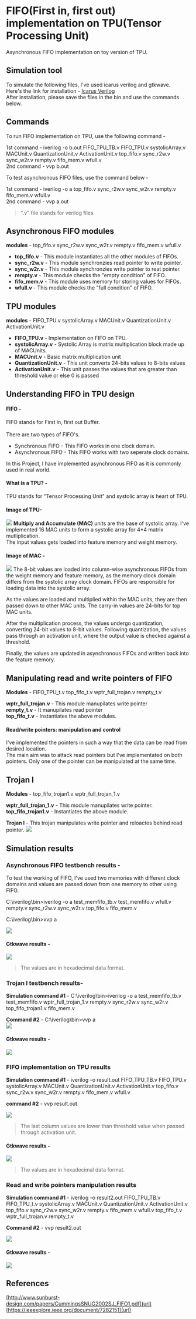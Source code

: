 # FIFO(First in, first out) implementation on TPU(Tensor Processing Unit)
 Asynchronous FIFO implementation on toy version of TPU.
 ## Simulation tool
 To simulate the following files, I've used icarus verilog and gtkwave.<br/>
 Here's the link for installation - [Icarus Verilog](https://bleyer.org/icarus/) <br/>
 After installation, please save the files in the bin and use the commands below. 
## Commands
To run FIFO implementation on TPU, use the following command - <br />

1st command - iverilog -o b.out FIFO_TPU_TB.v FIFO_TPU.v systolicArray.v MACUnit.v QuantizationUnit.v ActivationUnit.v top_fifo.v sync_r2w.v sync_w2r.v rempty.v fifo_mem.v wfull.v<br />
2nd command - vvp b.out <br/>

To test asynchronous FIFO files, use the command below - <br />

1st command - iverilog -o a top_fifo.v sync_r2w.v sync_w2r.v rempty.v fifo_mem.v wfull.v <br />
2nd command - vvp a.out<br />

>".v" file stands for verilog files<br/>
## Asynchronous FIFO modules
**modules** - top_fifo.v sync_r2w.v sync_w2r.v rempty.v fifo_mem.v wfull.v <br />

- **top_fifo.v** - This module instantiates all the other modules of FIFOs. <br />
- **sync_r2w.v** - This module synchronzies read pointer to write pointer. <br />
- **sync_w2r.v** - This module synchronzies write pointer to reat pointer. <br />
- **rempty.v**  - This module checks the "empty condition" of FIFO. <br />
- **fifo_mem.v** - This module uses memory for storing values for FIFOs. <br />
- **wfull.v**    - This module checks the "full condition" of FIFO. <br />

## TPU modules
**modules** - FIFO_TPU.v systolicArray.v MACUnit.v QuantizationUnit.v ActivationUnit.v
- **FIFO_TPU.v**         - Implementation on FIFO on TPU.
- **systolicArray.v**    - Systolic Array is matrix multiplication block made up of MACUnits.
- **MACUnit.v**          - Basic matrix multiplication unit
- **QuantizationUnit.v** - This unit converts 24-bits values to 8-bits values
- **ActivationUnit.v**   - This unit passes the values that are greater than threshold value or else 0 is passed 
## Understanding FIFO in TPU design
#### FIFO -
 FIFO stands for First in, first out Buffer. <br/>
 <br/>
 There are two types of FIFO's. <br/>
 - Synchronous FIFO - This FIFO works in one clock domain.<br/>
 - Asynchronous FIFO - This FIFO works with two seperate clock domains.<br/>

 
In this Project, I have implemented asynchronous FIFO as it is commonly used in real world.<br/>
#### What is a TPU? -

TPU stands for "Tensor Processing Unit" and systolic array is heart of TPU. 
#### Image of TPU-

![](https://github.com/MANISHBMK10/FIFO/blob/main/tpu_1.png)
**Multiply and Accumulate (MAC)** units are the base of systolic array. I've implemented 16 MAC units to form a systolic array for 4*4 matrix mutliplication.<br/> 
The input values gets loaded into feature memory and weight memory. <br/>
#### Image of MAC -

![](https://github.com/MANISHBMK10/FIFO/blob/main/MAC.png)
The 8-bit values are loaded into column-wise asynchronous FIFOs from the weight memory and feature memory, as the memory clock domain differs from the systolic array clock domain. FIFOs are responsible for loading data into the systolic array.

As the values are loaded and multiplied within the MAC units, they are then passed down to other MAC units. The carry-in values are 24-bits for top MAC units. <br/>

After the multiplication process, the values undergo quantization, converting 24-bit values to 8-bit values. Following quantization, the values pass through an activation unit, where the output value is checked against a threshold.<br/>

Finally, the values are updated in asynchronous FIFOs and written back into the feature memory.<br/>

## **Manipulating read and write pointers of FIFO** 
**Modules** - FIFO_TPU_t.v top_fifo_t.v wptr_full_trojan.v rempty_t.v <br/>

**wptr_full_trojan.v** - This module manupilates write pointer<br/>
**rempty_t.v** - It manupilates read pointer<br/>
**top_fifo_t.v** - Instantiates the above modules.<br/>

#### Read/write pointers: manipulation and control
I've implemented the pointers in such a way that the data can be read from desired location.<br/>
The main aim was to attack read pointers but I've implementated on both pointers. Only one of the pointer can be manipulated at the same time.<br/>

## **Trojan I** 
**Modules** - top_fifo_trojan1.v wptr_full_trojan_1.v<br/>

**wptr_full_trojan_1.v** - This module manupilates write pointer.<br/>
**top_fifo_trojan1.v** - Instantiates the above module.<br/>

**Trojan I** - This trojan manipulates write pointer and reloactes behind read pointer.
![](https://github.com/MANISHBMK10/FIFO/blob/main/trojanIimage.png)

## Simulation results
### Asynchronous FIFO testbench results -<br/>

To test the working of FIFO, I've used two memories with different clock domains and values are passed down from one memory to other using FIFO.

C:\iverilog\bin>iverilog -o a test_memfifo_tb.v test_memfifo.v wfull.v rempty.v sync_r2w.v sync_w2r.v top_fifo.v fifo_mem.v<br/>

C:\iverilog\bin>vvp a<br/>

![](https://github.com/MANISHBMK10/FIFO/blob/main/verilog.png)
#### Gtkwave results -

![](https://github.com/MANISHBMK10/FIFO/blob/main/gtk_fifofinal.png)
> The values are in hexadecimal data format.<br/>

### Trojan I testbench results-<br/>

**Simulation command #1** - C:\iverilog\bin>iverilog -o a test_memfifo_tb.v test_memfifo.v wptr_full_trojan_1.v rempty.v sync_r2w.v sync_w2r.v top_fifo_trojan1.v fifo_mem.v<br/>

**Command #2** - C:\iverilog\bin>vvp a<br/>
![](https://github.com/MANISHBMK10/FIFO/blob/main/trojan_1imp.png)
#### Gtkwave results -

![](https://github.com/MANISHBMK10/FIFO/blob/main/trojan_1imp2.png)

### FIFO implementation on TPU results
**Simulation command #1** - iverilog -o result.out FIFO_TPU_TB.v FIFO_TPU.v systolicArray.v MACUnit.v QuantizationUnit.v ActivationUnit.v top_fifo.v sync_r2w.v sync_w2r.v rempty.v fifo_mem.v wfull.v<br/>

**command #2** - vvp result.out<br/>

![](https://github.com/MANISHBMK10/FIFO/blob/main/fifo_tpu.png)
> The last column values are lower than threshold value when passed through activation unit.<br/>
#### Gtkwave results -

![](https://github.com/MANISHBMK10/FIFO/blob/main/tpu_gtk.png)
> The values are in hexadecimal data format.<br/>

### Read and write pointers manipulation results
**Simulation command #1** - iverilog -o result2.out FIFO_TPU_TB.v FIFO_TPU_t.v systolicArray.v MACUnit.v QuantizationUnit.v ActivationUnit.v top_fifo.v sync_r2w.v sync_w2r.v rempty.v fifo_mem.v wfull.v top_fifo_t.v wptr_full_trojan.v rempty_t.v <br/>

**Command #2** - vvp result2.out<br/>

![](https://github.com/MANISHBMK10/FIFO/blob/main/mp_results.png)
#### Gtkwave results -

![](https://github.com/MANISHBMK10/FIFO/blob/main/mp_results2.png)

## References

[http://www.sunburst-design.com/papers/CummingsSNUG2002SJ_FIFO1.pdf](url)
[https://ieeexplore.ieee.org/document/7282151](url)
